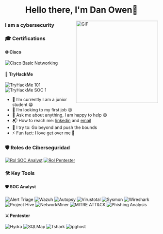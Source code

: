  <h1 align="center"><b>Hello there, I'm Dan Owen👋</b></h1>

 <img align="right" height="270px" alt="GIF" src="https://i.pinimg.com/originals/e4/26/70/e426702edf874b181aced1e2fa5c6cde.gif" />

### I am a cybersecurity
### 🎓 Certifications

#### 🌐 Cisco
![Cisco Basic Networking](https://img.shields.io/badge/Cisco%20Networking-Basic%20Networking-blue?style=for-the-badge&logo=cisco&logoColor=white)

#### 👾 TryHackMe
![TryHackMe 101](https://img.shields.io/badge/TryHackMe-101-red?style=for-the-badge&logo=tryhackme&logoColor=white)
![TryHackMe SOC 1](https://img.shields.io/badge/TryHackMe-SOC%201-darkgreen?style=for-the-badge&logo=tryhackme&logoColor=white)
- 🔭 I’m currently I am a junior student :grin:
- 👯 I’m looking to my first job  :wink:
- 💬 Ask me about anything, I am happy to help :smile:
- 📬 How to reach me: [linkedin](www.linkedin.com/in/dan-owen-77686a219) and [email](danowen741@gmail.com)
- 🧗 I try to: Go beyond and push the bounds
- ⚡ Fun fact: I love get over me :raised_hands:
 ### 🛡️ Roles de Ciberseguridad

[![Rol SOC Analyst](https://img.shields.io/badge/SOC%20Analyst-70%25-red?style=flat-square&logo=security&logoColor=white)](https://tu_enlace_a_certificaciones.com)
[![Rol Pentester](https://img.shields.io/badge/Pentester-40%25-blue?style=flat-square&logo=kalilinux&logoColor=white)](https://tu_enlace_a_certificaciones.com)

### 🛠️ Key Tools

#### 🛡️ SOC Analyst

![Alert Triage](https://img.shields.io/badge/Alert%20Triage-True%2FFalse%20Positives-black?style=for-the-badge&logo=shield&logoColor=yellow)
![Wazuh](https://img.shields.io/badge/Wazuh-00FF66?style=for-the-badge&logo=wazuh&logoColor=white)
![Autopsy](https://img.shields.io/badge/Autopsy-50D5F7?style=for-the-badge&logo=Autopsy&logoColor=white)
![Virustotal](https://img.shields.io/badge/Virustotal-4D4D4D?style=for-the-badge&logo=virustotal&logoColor=white)
![Sysmon](https://img.shields.io/badge/Sysmon-0078D4?style=for-the-badge&logo=windows&logoColor=white)
![Wireshark](https://img.shields.io/badge/Wireshark-1679A7?style=for-the-badge&logo=wireshark&logoColor=white)
![Project Hive](https://img.shields.io/badge/Project%20Hive-FF9933?style=for-the-badge&logo=apachehive&logoColor=white)
![NetworkMiner](https://img.shields.io/badge/NetworkMiner-000000?style=for-the-badge&logo=networkx&logoColor=white)
![MITRE ATT&CK](https://img.shields.io/badge/MITRE%20ATT&CK-2A68B9?style=for-the-badge&logo=mitre&logoColor=white)
![Phishing Analysis](https://img.shields.io/badge/Phishing%20Analysis-8B0000?style=for-the-badge&logo=data-transfer&logoColor=white)

#### ⚔️ Pentester

![Hydra](https://img.shields.io/badge/Hydra-FF0000?style=for-the-badge&logo=kalilinux&logoColor=white)
![SQLMap](https://img.shields.io/badge/SQLMap-008000?style=for-the-badge&logo=sqlmap&logoColor=white)
![Tshark](https://img.shields.io/badge/Tshark-1679A7?style=for-the-badge&logo=wireshark&logoColor=white)
![ipghost](https://img.shields.io/badge/ipghost-000000?style=for-the-badge&logo=ghost&logoColor=white)


